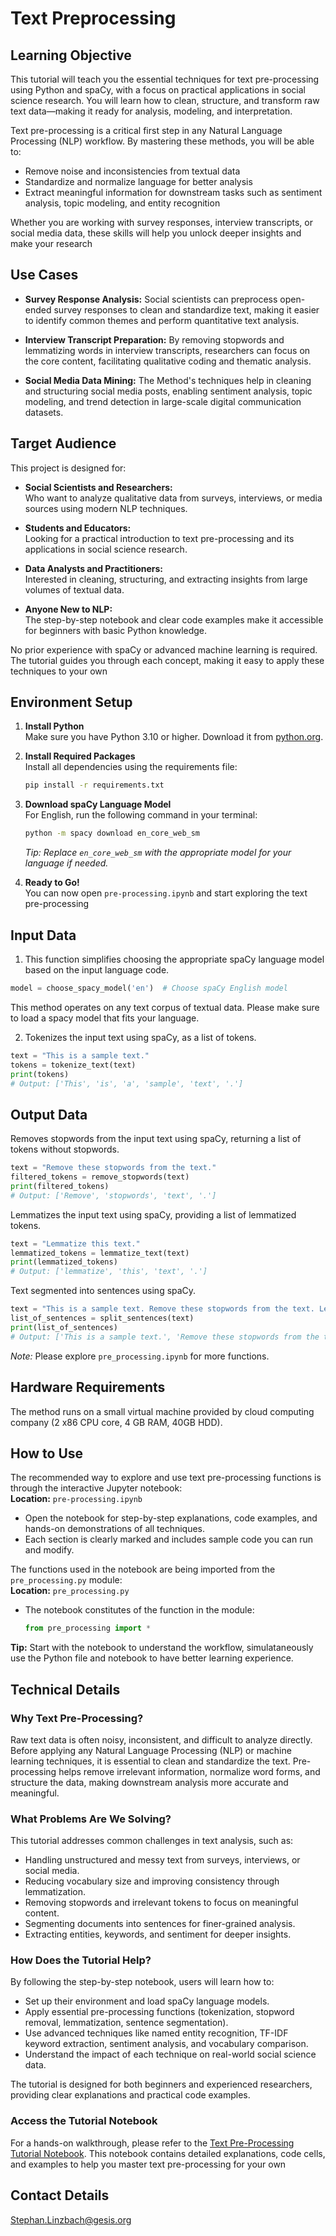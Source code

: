 # Text Preprocessing

## Learning Objective

This tutorial will teach you the essential techniques for text pre-processing using Python and spaCy, with a focus on practical applications in social science research. You will learn how to clean, structure, and transform raw text data—making it ready for analysis, modeling, and interpretation.

Text pre-processing is a critical first step in any Natural Language Processing (NLP) workflow. By mastering these methods, you will be able to:
- Remove noise and inconsistencies from textual data
- Standardize and normalize language for better analysis
- Extract meaningful information for downstream tasks such as sentiment analysis, topic modeling, and entity recognition

Whether you are working with survey responses, interview transcripts, or social media data, these skills will help you unlock deeper insights and make your research

## Use Cases

- **Survey Response Analysis:** Social scientists can preprocess open-ended survey responses to clean and standardize text, making it easier to identify common themes and perform quantitative text analysis.

- **Interview Transcript Preparation:** By removing stopwords and lemmatizing words in interview transcripts, researchers can focus on the core content, facilitating qualitative coding and thematic analysis.

- **Social Media Data Mining:** The Method's techniques help in cleaning and structuring social media posts, enabling sentiment analysis, topic modeling, and trend detection in large-scale digital communication datasets.

## Target Audience

This project is designed for:

- **Social Scientists and Researchers:**  
  Who want to analyze qualitative data from surveys, interviews, or media sources using modern NLP techniques.

- **Students and Educators:**  
  Looking for a practical introduction to text pre-processing and its applications in social science research.

- **Data Analysts and Practitioners:**  
  Interested in cleaning, structuring, and extracting insights from large volumes of textual data.

- **Anyone New to NLP:**  
  The step-by-step notebook and clear code examples make it accessible for beginners with basic Python knowledge.

No prior experience with spaCy or advanced machine learning is required. The tutorial guides you through each concept, making it easy to apply these techniques to your own

## Environment Setup

1. **Install Python**  
   Make sure you have Python 3.10 or higher. Download it from [python.org](https://www.python.org/downloads/).

2. **Install Required Packages**  
   Install all dependencies using the requirements file:
   ```bash
   pip install -r requirements.txt
   ```

3. **Download spaCy Language Model**  
   For English, run the following command in your terminal:
   ```bash
   python -m spacy download en_core_web_sm
   ```
   *Tip: Replace `en_core_web_sm` with the appropriate model for your language if needed.*

4. **Ready to Go!**  
   You can now open `pre-processing.ipynb` and start exploring the text pre-processing

## Input Data

1. This function simplifies choosing the appropriate spaCy language model based on the input language code.

```python
model = choose_spacy_model('en')  # Choose spaCy English model
```

This method operates on any text corpus of textual data. Please make sure to load a spacy model that fits your language.

2. Tokenizes the input text using spaCy, as a list of tokens.

```python
text = "This is a sample text."
tokens = tokenize_text(text)
print(tokens)
# Output: ['This', 'is', 'a', 'sample', 'text', '.']
```
## Output Data
Removes stopwords from the input text using spaCy, returning a list of tokens without stopwords.

```python
text = "Remove these stopwords from the text."
filtered_tokens = remove_stopwords(text)
print(filtered_tokens)
# Output: ['Remove', 'stopwords', 'text', '.']
```

Lemmatizes the input text using spaCy, providing a list of lemmatized tokens.

```python
text = "Lemmatize this text."
lemmatized_tokens = lemmatize_text(text)
print(lemmatized_tokens)
# Output: ['lemmatize', 'this', 'text', '.']
```

Text segmented into sentences using spaCy.

```python
text = "This is a sample text. Remove these stopwords from the text. Lemmatize this text."
list_of_sentences = split_sentences(text)
print(list_of_sentences)
# Output: ['This is a sample text.', 'Remove these stopwords from the text.', 'Lemmatize this text.']
```

*Note:* Please explore ```pre_processing.ipynb``` for more functions.

## Hardware Requirements
The method runs on a small virtual machine provided by cloud computing company (2 x86 CPU core, 4 GB RAM, 40GB HDD).

## How to Use

The recommended way to explore and use text pre-processing functions is through the interactive Jupyter notebook:  
**Location:** `pre-processing.ipynb`

- Open the notebook for step-by-step explanations, code examples, and hands-on demonstrations of all techniques.
- Each section is clearly marked and includes sample code you can run and modify.

The functions used in the notebook are being imported from the `pre_processing.py` module:  
**Location:** `pre_processing.py`

- The notebook constitutes of the function in the module:  
  ```python
  from pre_processing import *
  ```

**Tip:** Start with the notebook to understand the workflow, simulataneously use the Python file and notebook to have better learning experience.

## Technical Details

### Why Text Pre-Processing?

Raw text data is often noisy, inconsistent, and difficult to analyze directly. Before applying any Natural Language Processing (NLP) or machine learning techniques, it is essential to clean and standardize the text. Pre-processing helps remove irrelevant information, normalize word forms, and structure the data, making downstream analysis more accurate and meaningful.

### What Problems Are We Solving?

This tutorial addresses common challenges in text analysis, such as:
- Handling unstructured and messy text from surveys, interviews, or social media.
- Reducing vocabulary size and improving consistency through lemmatization.
- Removing stopwords and irrelevant tokens to focus on meaningful content.
- Segmenting documents into sentences for finer-grained analysis.
- Extracting entities, keywords, and sentiment for deeper insights.

### How Does the Tutorial Help?

By following the step-by-step notebook, users will learn how to:
- Set up their environment and load spaCy language models.
- Apply essential pre-processing functions (tokenization, stopword removal, lemmatization, sentence segmentation).
- Use advanced techniques like named entity recognition, TF-IDF keyword extraction, sentiment analysis, and vocabulary comparison.
- Understand the impact of each technique on real-world social science data.

The tutorial is designed for both beginners and experienced researchers, providing clear explanations and practical code examples.

### Access the Tutorial Notebook

For a hands-on walkthrough, please refer to the [Text Pre-Processing Tutorial Notebook](pre-processing.ipynb). This notebook contains detailed explanations, code cells, and examples to help you master text pre-processing for your own

## Contact Details
[Stephan.Linzbach@gesis.org](mailto:Stephan.Linzbach@gesis.org)
